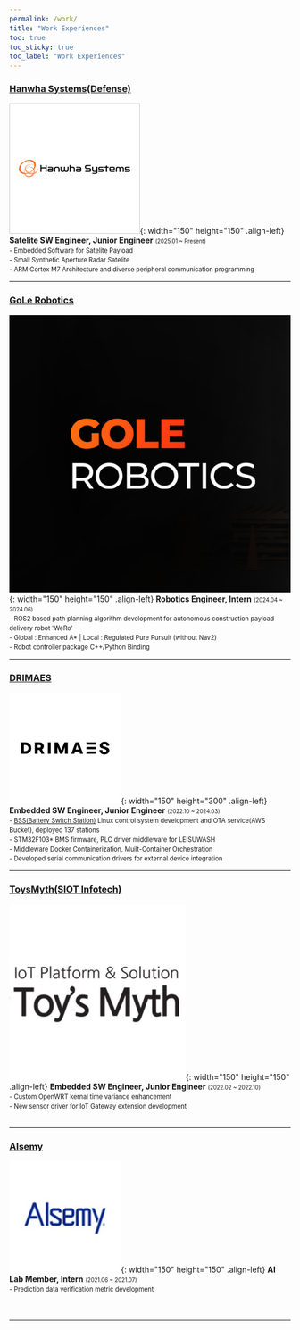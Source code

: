 ```yaml
---
permalink: /work/
title: "Work Experiences"
toc: true
toc_sticky: true
toc_label: "Work Experiences"
---
```

### [Hanwha Systems(Defense)](https://www.hanwhasystems.com/en/index.do)
![image](/assets/images/hanwhasys.jpg){: width="150" height="150" .align-left}
**Satelite SW Engineer, Junior Engineer** 
<span style="font-size:0.7em;">(2025.01 ~ Present)</span>
<br>
<span style="font-size:0.8em;">- Embedded Software for Satelite Payload</span>
<br>
<span style="font-size:0.8em;">- Small Synthetic Aperture Radar Satelite</span>
<br>
<span style="font-size:0.8em;">- ARM Cortex M7 Architecture and diverse peripheral communication programming</span>
<br>

---
### [GoLe Robotics](https://golerobotics.com/)
![image](/assets/images/golerobotics.png){: width="150" height="150" .align-left}
**Robotics Engineer, Intern** 
<span style="font-size:0.7em;">(2024.04 ~ 2024.06)</span>
<br>
<span style="font-size:0.8em;">- ROS2 based path planning algorithm development for autonomous construction payload delivery robot 'WeRo'</span>
<br>
<span style="font-size:0.8em;">- Global : Enhanced A* |  Local : Regulated Pure Pursuit (without Nav2)</span>
<br>
<span style="font-size:0.8em;">- Robot controller package C++/Python Binding</span>
<br>

---
### [DRIMAES](https://drimaes.com/)
![image](/assets/images/drimaes.jpeg){: width="150" height="300" .align-left}
**Embedded SW Engineer, Junior Engineer** 
<span style="font-size:0.7em;">(2022.10 ~ 2024.03)</span>
<br>
<span style="font-size:0.8em;">- [BSS(Battery Switch Station)](https://www.e3mobilitygroup.com/batton) Linux control system development and OTA service(AWS Bucket), deployed 137 stations</span>
<br>
<span style="font-size:0.8em;">- STM32F103* BMS firmware, PLC driver middleware for LEISUWASH </span>
<br>
<span style="font-size:0.8em;">- Middleware Docker Containerization, Muilt-Container Orchestration</span>
<br>
<span style="font-size:0.8em;">- Developed serial communication drivers for external device integration</span>
<br>

---
### [ToysMyth(SIOT Infotech)](http://www.toysmyth.com/)
![image](/assets/images/toysmyth.jpg){: width="150" height="150" .align-left}
**Embedded SW Engineer, Junior Engineer** 
<span style="font-size:0.7em;">(2022.02 ~ 2022.10)</span>
<br>
<span style="font-size:0.8em;">- Custom OpenWRT kernal time variance enhancement</span>
<br>
<span style="font-size:0.8em;">- New sensor driver for IoT Gateway extension development</span>
<br>
<br>

---
### [Alsemy](https://www.alsemy.com/)
![image](/assets/images/alsemy.jpeg){: width="150" height="150" .align-left}
**AI Lab Member, Intern** <span style="font-size:0.7em;">(2021.06 ~ 2021.07)</span>
<br>
<span style="font-size:0.8em;">- Prediction data verification metric development</span>
<br>
<br>
<br>

---